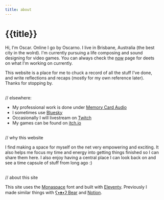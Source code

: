 ```yaml
---
title: about
---
```


# {{title}}

Hi, I'm Oscar. Online I go by Oscarno. I live in Brisbane, Australia (the best city in the wolrd). I'm currently pursuing a life composing and sound designing for video games. You can always check the [now](/now) page for deets on what I'm working on currently.

This website is a place for me to chuck a record of all the stuff I've done, and write reflections and recaps (mostly for my own reference later). Thanks for stopping by.
</br></br>

// elsewhere:
- My professional work is done under [Memory Card Audio](https://memorycardaudio.com)
- I sometimes use [Bluesky](https://bsky.app/profile/oscarno.bsky.social)
- Occasionally I will livestream on [Twitch](https://www.twitch.tv/oscarno_)
- My games can be found on [itch.io](https://oscarno.itch.io/)
</br></br>

// why this website

I find making a space for myself on the net very empowering and exciting. It also helps me focus my time and energy into getting things finished so I can share them here. I also enjoy having a central place I can look back on and see a time capsule of stuff from long ago :) 
</br></br>

// about this site

This site uses the [Monaspace](https://monaspace.githubnext.com/) font and built with [Eleventy](https://www.11ty.dev/). Previously I made similar things with [ʕ•ᴥ•ʔ Bear](https://bearblog.dev/) and [Notion](https://www.notion.com/). 